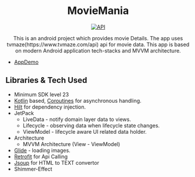 <h1 align="center">MovieMania</h1>

<p align="center">
  <a href="https://android-arsenal.com/api?level=23"><img alt="API" src="https://img.shields.io/badge/API-23%2B-brightgreen.svg?style=flat"/></a>
</p>

<p align="center">  
This is an android project which provides movie Details. The app uses tvmaze(https://www.tvmaze.com/api) api for movie data. 
This app is based on modern Android application tech-stacks and MVVM architecture.</br>

- [AppDemo](https://drive.google.com/drive/folders/16S6fYRbybML-azj7ZhiRtO5tMX97lGus)
</p>

<!-- <table>
  <tr>
    <td>
      <img src="https://drive.google.com/drive/folders/16S6fYRbybML-azj7ZhiRtO5tMX97lGus" width="200"/>
    </td>
 
  </tr> -->

 
 </table>

## Libraries & Tech Used
- Minimum SDK level 23
- [Kotlin](https://kotlinlang.org/) based, [Coroutines](https://github.com/Kotlin/kotlinx.coroutines) for asynchronous handling.
- [Hilt](https://dagger.dev/hilt/) for dependency injection.
- JetPack
  - LiveData - notify domain layer data to views.
  - Lifecycle - observing data when lifecycle state changes.
  - ViewModel - lifecycle aware UI related data holder.
- Architecture
  - MVVM Architecture (View - ViewModel) 
- [Glide](https://github.com/bumptech/glide) - loading images.
- [Retrofit](https://square.github.io/retrofit/) for Api Calling
- [Jsoup](https://jsoup.org/) for HTML to TEXT convertor
- Shimmer-Effect

